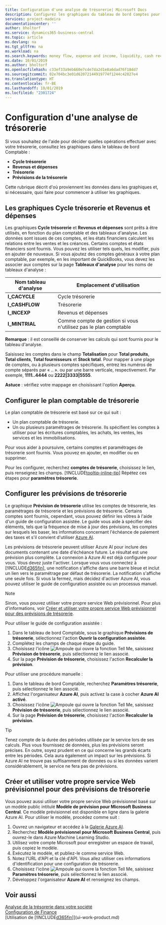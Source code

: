 ```yaml
---
title: Configuration d'une analyse de trésorerie| Microsoft Docs
description: Configurez les graphiques du tableau de bord Comptes pour aider à analyser le flux de trésorerie dans vos activités, y compris les dépenses et les recettes, liquidités, et les règlements entrants moins les règlements sortants.
services: project-madeira
documentationcenter: ''
author: bholtorf
ms.service: dynamics365-business-central
ms.topic: article
ms.devlang: na
ms.tgt_pltfrm: na
ms.workload: na
ms.search.keywords: money flow, expense and income, liquidity, cash receipts minus cash payments, Cartera, funds
ms.date: 10/01/2019
ms.author: bholtorf
ms.openlocfilehash: c33ef33a9eb660e7cde7da2d1e8a6dad76f18dd7
ms.sourcegitcommit: 02e704bc3e01d62072144919774f1244c42827e4
ms.translationtype: HT
ms.contentlocale: fr-BE
ms.lasthandoff: 10/01/2019
ms.locfileid: "2301724"
---
```

# <a name="setting-up-cash-flow-analysis"></a>Configuration d'une analyse de trésorerie
Si vous souhaitez de l'aide pour décider quelles opérations effectuer avec votre trésorerie, consultez les graphiques dans le tableau de bord Comptable :  

* **Cycle trésorerie**  
* **Revenus et dépenses**  
* **Trésorerie**  
* **Prévisions de la trésorerie**  

Cette rubrique décrit d'où proviennent les données dans les graphiques et, si nécessaire, quoi faire pour commencer à utiliser les graphiques.  

## <a name="the-cash-cycle-and-income--expense-charts"></a>Les graphiques Cycle trésorerie et Revenus et dépenses
Les graphiques **Cycle trésorerie** et **Revenus et dépenses** sont prêts à être utilisés, en fonction du plan comptable et des tableaux d'analyse. Les données sont issues de ces comptes, et les états financiers calculent les relations entre les ventes et les créances. Certains comptes et états financiers sont fournis. Vous pouvez les utiliser tels quels, les modifier, puis en ajouter de nouveaux. Si vous ajoutez des comptes généraux à votre plan comptable, par exemple, en les important de QuickBooks, vous devez les associer aux comptes sur la page **Tableaux d'analyse** pour les noms de tableaux d'analyse :  

| Nom tableau d'analyse | Emplacement d'utilisation |
| --- | --- |
| **I_CACYCLE** |Cycle trésorerie |
| **I_CASHFLOW** |Trésorerie |
| **I_INCEXP** |Revenus et dépenses |
| **I_MINTRIAL** |Comme compte de gestion si vous n'utilisez pas le plan comptable |

**Remarque** : il est conseillé de conserver les calculs qui sont fournis pour le tableau d'analyse.  

Saisissez les comptes dans le champ **Totalisation** pour **Total produits**, **Total clients**, **Total fournisseurs** et **Stock total**. Pour mapper à une plage de comptes, ou à plusieurs comptes spécifiques, entrez les numéros de compte séparés par « .. ». ou par une barre verticale, respectivement. Par exemple, **1111..4444** ou **2222|3333|5555**.  

**Astuce** : vérifiez votre mappage en choisissant l'option **Aperçu**.  

## <a name="set-up-the-cash-flow-chart"></a>Configurer le plan comptable de trésorerie
Le plan comptable de trésorerie est basé sur ce qui suit :  

* Un plan comptable de trésorerie.
* Un ou plusieurs paramétrages de trésorerie. Ils spécifient les comptes à utiliser pour les écritures comptables, les achats, les ventes, les services et les immobilisations.  

Pour vous aider à poursuivre, certains comptes et paramétrages de trésorerie sont fournis. Vous pouvez en ajouter, en modifier ou en supprimer.  

Pour les configurer, recherchez **comptes de trésorerie**, choisissez le lien, puis renseignez les champs. [!INCLUDE[tooltip-inline-tip](includes/tooltip-inline-tip_md.md)] Répétez ces étapes pour **paramètres trésorerie**.  

## <a name="set-up-cash-flow-forecasts"></a>Configurer les prévisions de trésorerie
Le graphique **Prévision de trésorerie** utilise les comptes de trésorerie, les paramétrages de trésorerie et les prévisions de trésorerie. Certains comptes sont fournis, cependant, vous pouvez définir les vôtres à l'aide d'un guide de configuration assistée. Le guide vous aide à spécifier des éléments, tels que la fréquence de mise à jour des prévisions, les comptes sur lesquels les baser, les informations concernant l'échéance de paiement des taxes et s'il convient d'utiliser [Azure AI](https://azure.microsoft.com/en-us/overview/ai-platform/).  

Les prévisions de trésorerie peuvent utiliser Azure AI pour inclure des documents contenant une date d'échéance future. Le résultat est une prévision plus complète. La connexion à Azure AI est déjà configurée pour vous. Vous devez juste l'activer. Lorsque vous vous connectez à [!INCLUDE[d365fin](includes/d365fin_md.md)], une notification s'affiche dans une barre bleue et inclut un lien vers le paramétrage par défaut de trésorerie. La notification s'affiche une seule fois. Si vous la fermez, mais décidez d'activer Azure AI, vous pouvez utiliser le guide de configuration assistée ou un processus manuel.  

> [!NOTE]  
>   Sinon, vous pouvez utiliser votre propre service Web prévisionnel. Pour plus d'informations, voir [Créer et utiliser votre propre service Web prévisionnel pour des prévisions de trésorerie](#AnchorText).  

Pour utiliser le guide de configuration assistée :  

1. Dans le tableau de bord Comptable, sous le graphique **Prévisions de trésorerie**, sélectionnez l'action **Ouvrir la configuration assistée**.  
2. Complétez les champs de chaque étape du guide.  
3. Choisissez l'icône ![Ampoule qui ouvre la fonction Tell Me](media/ui-search/search_small.png "Dites-moi ce que vous voulez faire"), saisissez **Prévision de trésorerie**, puis sélectionnez le lien associé.
4. Sur la page **Prévision de trésorerie**, choisissez l'action **Recalculer la prévision**.  

Pour utiliser une procédure manuelle :  

1. Dans le tableau de bord Comptable, recherchez **Paramètres trésorerie**, puis sélectionnez le lien associé.  
2. Affichez l'organisateur **Azure AI**, puis activez la case à cocher **Azure AI activé**.  
3. Choisissez l'icône ![Ampoule qui ouvre la fonction Tell Me](media/ui-search/search_small.png "Dites-moi ce que vous voulez faire"), saisissez **Prévision de trésorerie**, puis sélectionnez le lien associé.
4. Sur la page **Prévision de trésorerie**, choisissez l'action **Recalculer la prévision**.  

> [!TIP]  
>   Tenez compte de la durée des périodes utilisée par le service lors de ses calculs. Plus vous fournissez de données, plus les prévisions seront précises. En outre, soyez prudent en ce qui concerne les grands écarts entre les périodes. Cela aura également un impact sur les prévisions. Si Azure AI ne trouve pas suffisamment de données ou si les données varient considérablement, le service ne fera pas de prévisions.  

## <a name="AnchorText"> </a>Créer et utiliser votre propre service Web prévisionnel pour des prévisions de trésorerie
Vous pouvez aussi utiliser votre propre service Web prévisionnel basé sur un modèle public intitulé **Modèle de prévision pour Microsoft Business Central**. Ce modèle prévisionnel est disponible en ligne dans la galerie Azure AI. Pour utiliser le modèle, procédez comme suit :  

1. Ouvrez un navigateur et accédez à la [Galerie Azure AI](https://go.microsoft.com/fwlink/?linkid=828352).  
2. Recherchez **Modèle prévisionnel pour Microsoft Business Central**, puis ouvrez-le dans Azure Machine Learning Studio.  
3. Utilisez votre compte Microsoft pour enregistrer un espace de travail, puis copiez le modèle.  
4. Exécutez le modèle, et publiez-le comme service Web.  
5. Notez l'URL d'API et la clé d'API. Vous allez utiliser ces informations d'identification pour une configuration de trésorerie.  
6. Choisissez l'icône ![Ampoule qui ouvre la fonction Tell Me](media/ui-search/search_small.png "Dites-moi ce que vous voulez faire"), saisissez **Paramètres trésorerie**, puis sélectionnez le lien associé.  
7. Développez l'organisateur **Azure AI** et renseignez les champs.  

## <a name="see-also"></a>Voir aussi
[Analyse de la trésorerie dans votre société](finance-analyze-cash-flow.md)  
[Configuration de Finance](finance-setup-finance.md)  
[Utilisation de [!INCLUDE[d365fin](includes/d365fin_md.md)]](ui-work-product.md)
